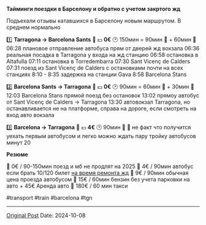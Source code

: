 **Тайминги поездки в Барселону и обратно с учетом закртого жд**

Подъехали отзывы катавшихся в Барселону новым маршрутом. В среднем нормально
 
1️⃣ **Tarragona -> Barcelona Sants** 🚂
💴 **0€**
🕑 150мин = 90мин 🚂 + 60мин 🚌
06:28 плановое отправление автобуса прям от дверей жд вокзала
06:36 реальная посадка в Tarragona у входа на жд станцию
06:58 остановка в Altafulla
07:11 остановка в Torredembarra
07:30 Sant Vicenç de Calders 
07:31 поезд из Sant Vicenç de Calders с остановками почти на всех станциях
8:10 - 8:35 задержка на станции Gava
8:58 Barcelona Stans

2️⃣ **Barcelona Sants -> Tarragona** 🚂
💴 **0€**
🕑 90мин = 60мин 🚂 + 30мин 🚌
12:03 Barcelona Stans прямой поезд без остановок
13:02 прямоу автобус от Sant Vicenç de Calders -> Tarragona
13:30 автовокзал Tarragona, но останавливается не на платформе, справа на дороге, если смотреть на вход авто вокзала 

3️⃣ **Barcelona -> Tarragona** 🚌
💴 **4€**
🕑 90мин 🚌
📝 не факт что получится уехать первым автобусом и легко можно ждать пару тройку автобусов минут 20

**Резюме**

🚂 0€ / 90-150мин поезд и мб не продлят на 2025
🚌 4€ / 90мин автобус если брать 10/120 билет [на время ремонта жд](2602.md)
🚌 9€ / 90мин обычная цена проезда автобусом 
🚗 15€ / 60мин бензин без учета парковки на авто + 45€ Аренда авто
🚕 180€ / 60 мин такси

#transport #train #barcelona #tgn

---
[Original Post](https://t.me/lev2tarragona/2692)
Date: 2024-10-08
